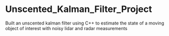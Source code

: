 # Unscented_Kalman_Filter_Project
Built an unscented kalman filter using C++ to estimate the state of a moving object of interest with noisy lidar and radar measurements
